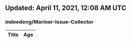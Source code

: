 ## Updated: April 11, 2021, 12:08 AM UTC


### indeedeng/Mariner-Issue-Collector
|**Title**|**Age**|
|:----|:----|